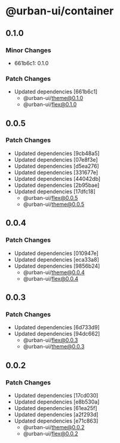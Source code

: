 # @urban-ui/container

## 0.1.0

### Minor Changes

- 661b6c1: 0.1.0

### Patch Changes

- Updated dependencies [661b6c1]
  - @urban-ui/theme@0.1.0
  - @urban-ui/flex@0.1.0

## 0.0.5

### Patch Changes

- Updated dependencies [9cb48a5]
- Updated dependencies [07e8f3e]
- Updated dependencies [d5ea276]
- Updated dependencies [331677e]
- Updated dependencies [44042db]
- Updated dependencies [2b95bae]
- Updated dependencies [17dfc18]
  - @urban-ui/flex@0.0.5
  - @urban-ui/theme@0.0.5

## 0.0.4

### Patch Changes

- Updated dependencies [010947e]
- Updated dependencies [eca33a8]
- Updated dependencies [9856b24]
  - @urban-ui/theme@0.0.4
  - @urban-ui/flex@0.0.4

## 0.0.3

### Patch Changes

- Updated dependencies [6d733d9]
- Updated dependencies [94dc662]
  - @urban-ui/flex@0.0.3
  - @urban-ui/theme@0.0.3

## 0.0.2

### Patch Changes

- Updated dependencies [17cd030]
- Updated dependencies [e8b530a]
- Updated dependencies [61ea25f]
- Updated dependencies [a2f293d]
- Updated dependencies [e71c863]
  - @urban-ui/theme@0.0.2
  - @urban-ui/flex@0.0.2
